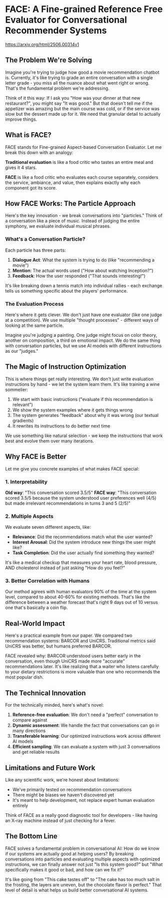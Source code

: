 # FACE: A Fine-grained Reference Free Evaluator for Conversational Recommender Systems

https://arxiv.org/html/2506.00314v1

## The Problem We're Solving

Imagine you're trying to judge how good a movie recommendation chatbot is. Currently, it's like trying to grade an entire conversation with a single letter grade - you miss all the nuance about what went right or wrong. That's the fundamental problem we're addressing.

Think of it this way: If I ask you "How was your dinner at that new restaurant?", you might say "It was good." But that doesn't tell me if the appetizer was amazing but the main course was cold, or if the service was slow but the dessert made up for it. We need that granular detail to actually improve things.

## What is FACE?

FACE stands for Fine-grained Aspect-based Conversation Evaluator. Let me break this down with an analogy:

**Traditional evaluation** is like a food critic who tastes an entire meal and gives it 4 stars.

**FACE** is like a food critic who evaluates each course separately, considers the service, ambiance, and value, then explains exactly why each component got its score.

## How FACE Works: The Particle Approach

Here's the key innovation - we break conversations into "particles." Think of a conversation like a piece of music. Instead of judging the entire symphony, we evaluate individual musical phrases.

### What's a Conversation Particle?

Each particle has three parts:

1. **Dialogue Act**: What the system is trying to do (like "recommending a movie")
2. **Mention**: The actual words used ("How about watching Inception?")
3. **Feedback**: How the user responded ("That sounds interesting!")

It's like breaking down a tennis match into individual rallies - each exchange tells us something specific about the players' performance.

### The Evaluation Process

Here's where it gets clever. We don't just have one evaluator (like one judge at a competition). We use multiple "thought processes" - different ways of looking at the same particle.

Imagine you're judging a painting. One judge might focus on color theory, another on composition, a third on emotional impact. We do the same thing with conversation particles, but we use AI models with different instructions as our "judges."

## The Magic of Instruction Optimization

This is where things get really interesting. We don't just write evaluation instructions by hand - we let the system learn them. It's like training a wine sommelier:

1. We start with basic instructions ("evaluate if this recommendation is relevant")
2. We show the system examples where it gets things wrong
3. The system generates "feedback" about why it was wrong (our textual gradients)
4. It rewrites its instructions to do better next time

We use something like natural selection - we keep the instructions that work best and evolve them over many iterations.

## Why FACE is Better

Let me give you concrete examples of what makes FACE special:

### 1. Interpretability

**Old way**: "This conversation scored 3.5/5" **FACE way**: "This conversation scored 3.5/5 because the system understood user preferences well (4/5) but made irrelevant recommendations in turns 3 and 5 (2/5)"

### 2. Multiple Aspects

We evaluate seven different aspects, like:

- **Relevance**: Did the recommendations match what the user wanted?
- **Interest Arousal**: Did the system introduce new things the user might like?
- **Task Completion**: Did the user actually find something they wanted?

It's like a medical checkup that measures your heart rate, blood pressure, AND cholesterol instead of just asking "How do you feel?"

### 3. Better Correlation with Humans

Our method agrees with human evaluators 90% of the time at the system level, compared to about 40-60% for existing methods. That's like the difference between a weather forecast that's right 9 days out of 10 versus one that's basically a coin flip.

## Real-World Impact

Here's a practical example from our paper. We compared two recommendation systems: BARCOR and UniCRS. Traditional metrics said UniCRS was better, but humans preferred BARCOR.

FACE revealed why: BARCOR understood users better early in the conversation, even though UniCRS made more "accurate" recommendations later. It's like realizing that a waiter who listens carefully to your dietary restrictions is more valuable than one who recommends the most popular dish.

## The Technical Innovation

For the technically minded, here's what's novel:

1. **Reference-free evaluation**: We don't need a "perfect" conversation to compare against
2. **Dynamic assessment**: We handle the fact that conversations can go in many directions
3. **Transferable learning**: Our optimized instructions work across different AI models
4. **Efficient sampling**: We can evaluate a system with just 3 conversations and get reliable results

## Limitations and Future Work

Like any scientific work, we're honest about limitations:

- We've primarily tested on recommendation conversations
- There might be biases we haven't discovered yet
- It's meant to help development, not replace expert human evaluation entirely

Think of FACE as a really good diagnostic tool for developers - like having an X-ray machine instead of just checking for a fever.

## The Bottom Line

FACE solves a fundamental problem in conversational AI: How do we know if our systems are actually good at helping users? By breaking conversations into particles and evaluating multiple aspects with optimized instructions, we can finally answer not just "Is this system good?" but "What specifically makes it good or bad, and how can we fix it?"

It's like going from "This cake tastes off" to "The cake has too much salt in the frosting, the layers are uneven, but the chocolate flavor is perfect." That level of detail is what helps us build better conversational AI systems.